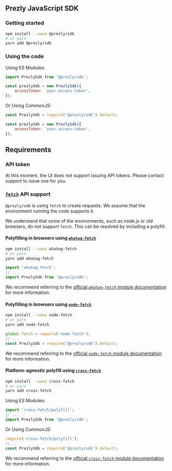 ## Prezly JavaScript SDK

### Getting started

```sh
npm install --save @prezly/sdk
# or yarn
yarn add @prezly/sdk
```

### Using the code

Using ES Modules:

```js
import PrezlySdk from '@prezly/sdk';

const prezlySdk = new PrezlySdk({
    accessToken: 'your-access-token',
});
```

Or Using CommonJS:

```js
const PrezlySdk = require('@prezly/sdk').default;

const prezlySdk = new PrezlySdk({
    accessToken: 'your-access-token',
});
```

## Requirements

### API token

At this moment, the UI does not support issuing API tokens. Please contact support to issue one for you.

### [`fetch`](https://developer.mozilla.org/en-US/docs/Web/API/Fetch_API) API support

`@prezly/sdk` is using `fetch` to create requests. We assume that the environment running the code supports it.

We understand that some of the environments, such as node.js or old browsers, do not support `fetch`. This can be resolved by including a polyfill.

#### Polyfilling in browsers using [`whatwg-fetch`](https://www.npmjs.com/package/whatwg-fetch)

```sh
npm install --save whatwg-fetch
# or yarn
yarn add whatwg-fetch
```

```js
import 'whatwg-fetch';
// ...
import PrezlySdk from '@prezly/sdk';
```

We recommend referring to the [official `whatwg-fetch` module documentation](https://www.npmjs.com/package/whatwg-fetch) for more information.

#### Polyfilling in browsers using [`node-fetch`](https://www.npmjs.com/package/node-fetch)

```sh
npm install --save node-fetch
# or yarn
yarn add node-fetch
```

```js
global.fetch = require('node-fetch');
// ...
const PrezlySdk = require('@prezly/sdk').default;
```

We recommend referring to the [official `node-fetch` module documentation](https://www.npmjs.com/package/node-fetch) for more information.

#### Platform-agnostic polyfill using [`cross-fetch`](https://www.npmjs.com/package/cross-fetch)

```sh
npm install --save cross-fetch
# or yarn
yarn add cross-fetch
```

Using ES Modules:

```js
import 'cross-fetch/polyfill';
// ...
import PrezlySdk from '@prezly/sdk';
```

Or Using CommonJS:

```js
require('cross-fetch/polyfill');
// ...
const PrezlySdk = require('@prezly/sdk').default;
```

We recommend referring to the [official `cross-fetch` module documentation](https://www.npmjs.com/package/cross-fetch) for more information.

